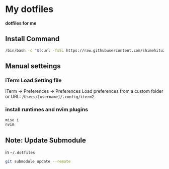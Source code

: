 # My dotfiles

**dotfiles for me**

## Install Command

```sh
/bin/bash -c "$(curl -fsSL https://raw.githubusercontent.com/shimehituzi/.dotfiles/master/install.sh)"
```

## Manual setteings

### iTerm Load Setting file

iTerm -> Preferences -> Preferences
Load preferences from a custom folder or URL: `/Users/[username]/.config/iterm2`

### install runtimes and nvim plugins

```bash
mise i
nvim

```

## Note: Update Submodule

in `~/.dotfiles`

```bash
git submodule update --remote
```
